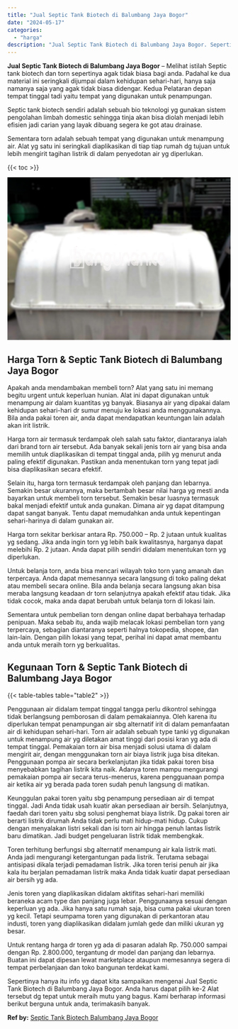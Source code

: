 ```yaml
---
title: "Jual Septic Tank Biotech di Balumbang Jaya Bogor"
date: "2024-05-17"
categories: 
  - "harga"
description: "Jual Septic Tank Biotech di Balumbang Jaya Bogor. Sepertinya hanya itu info yg dapat kita sampaikan mengenai Jual Septic Tank Biotech di Balumbang Jaya Bogor..."
---
```


**Jual Septic Tank Biotech di Balumbang Jaya Bogor** – Melihat istilah Septic tank biotech dan torn sepertinya agak tidak biasa bagi anda. Padahal ke dua material ini seringkali dijumpai dalam kehidupan sehari-hari, hanya saja namanya saja yang agak tidak biasa didengar. Kedua Pelataran depan tempat tinggal tadi yaitu tempat yang digunakan untuk penampungan.

Septic tank biotech sendiri adalah sebuah bio teknologi yg gunakan sistem pengolahan limbah domestic sehingga tinja akan bisa diolah menjadi lebih efisien jadi carian yang layak dibuang segera ke got atau drainase.

Sementara torn adalah sebuah tempat yang digunakan untuk menampung air. Alat yg satu ini seringkali diaplikasikan di tiap tiap rumah dg tujuan untuk lebih mengirit tagihan listrik di dalam penyedotan air yg diperlukan.

{{< toc >}}

![Jual Septic Tank Biotech di Balumbang Jaya Bogor](/images/jual-bio-septictank-40.png)

## Harga Torn & Septic Tank Biotech di Balumbang Jaya Bogor

Apakah anda mendambakan membeli torn? Alat yang satu ini memang begitu urgent untuk keperluan hunian. Alat ini dapat digunakan untuk menampung air dalam kuantitas yg banyak. Biasanya air yang dipakai dalam kehidupan sehari-hari dr sumur menuju ke lokasi anda menggunakannya. Bila anda pakai toren air, anda dapat mendapatkan keuntungan lain adalah akan irit listrik.

Harga torn air termasuk terdampak oleh salah satu faktor, diantaranya ialah dari brand torn air tersebut. Ada banyak sekali jenis torn air yang bisa anda memilih untuk diaplikasikan di tempat tinggal anda, pilih yg menurut anda paling efektif digunakan. Pastikan anda menentukan torn yang tepat jadi bisa diaplikasikan secara efektif.

Selain itu, harga torn termasuk terdampak oleh panjang dan lebarnya. Semakin besar ukurannya, maka bertambah besar nilai harga yg mesti anda bayarkan untuk membeli torn tersebut. Semakin besar luasnya termasuk bakal menjadi efektif untuk anda gunakan. Dimana air yg dapat ditampung dapat sangat banyak. Tentu dapat memudahkan anda untuk kepentingan sehari-harinya di dalam gunakan air.

Harga torn sekitar berkisar antara Rp. 750.000 – Rp. 2 jutaan untuk kualitas yg sedang. Jika anda ingin torn yg lebih baik kwalitasnya, harganya dapat melebihi Rp. 2 jutaan. Anda dapat pilih sendiri didalam menentukan torn yg diperlukan.

Untuk belanja torn, anda bisa mencari wilayah toko torn yang amanah dan terpercaya. Anda dapat memesannya secara langsung di toko paling dekat atau membeli secara online. Bila anda belanja secara langsung akan bisa meraba langsung keadaan dr torn selanjutnya apakah efektif atau tidak. Jika tidak cocok, maka anda dapat berubah untuk belanja torn di lokasi lain.

Sementara untuk pembelian torn dengan online dapat berbahaya terhadap penipuan. Maka sebab itu, anda wajib melacak lokasi pembelian torn yang terpercaya, sebagian diantaranya seperti halnya tokopedia, shopee, dan lain-lain. Dengan pilih lokasi yang tepat, perihal ini dapat amat membantu anda untuk meraih torn yg berkualitas.

## Kegunaan Torn & Septic Tank Biotech di Balumbang Jaya Bogor

{{< table-tables table="table2" >}}

Penggunaan air didalam tempat tinggal tangga perlu dikontrol sehingga tidak berlangsung pemborosan di dalam pemakaiannya. Oleh karena itu diperlukan tempat penampungan air sbg alternatif irit di dalam pemanfaatan air di kehidupan sehari-hari. Torn air adalah sebuah type tanki yg digunakan untuk menampung air yg diletakan amat tinggi dari posisi kran yg ada di tempat tinggal. Pemakaian torn air bisa menjadi solusi utama di dalam mengirit air, dengan menggunakan torn air biaya listrik juga bisa ditekan. Penggunaan pompa air secara berkelanjutan jika tidak pakai toren bisa menyebabkan tagihan listrik kita naik. Adanya toren mampu mengurangi pemakaian pompa air secara terus-menerus, karena pengguanaan pompa air ketika air yg berada pada toren sudah penuh langsung di matikan.

Keunggulan pakai toren yaitu sbg penampung persediaan air di tempat tinggal. Jadi Anda tidak usah kuatir akan persediaan air bersih. Selanjutnya, faedah dari toren yaitu sbg solusi penghemat biaya listrik. Dg pakai toren air berarti listrik dirumah Anda tidak perlu mati hidup-mati hidup. Cukup dengan menyalakan listri sekali dan isi torn air hingga penuh lantas listrik baru dimatikan. Jadi budget pengeluaran listrik tidak membengkak.

Toren terhitung berfungsi sbg alternatif menampung air kala listrik mati. Anda jadi mengurangi ketergantungan pada listrik. Terutama sebagai antisipasi dikala terjadi pemadaman listrik. Jika toren terisi penuh air jika kala itu berjalan pemadaman listrik maka Anda tidak kuatir dapat persediaan air bersih yg ada.

Jenis toren yang diaplikasikan didalam aktifitas sehari-hari memiliki beraneka acam type dan panjang juga lebar. Penggunaanya sesuai dengan keperluan yg ada. Jika hanya satu rumah saja, bisa cuma pakai ukuran toren yg kecil. Tetapi seumpama toren yang digunakan di perkantoran atau industi, toren yang diaplikasikan didalam jumlah gede dan miliki ukuran yg besar.

Untuk rentang harga dr toren yg ada di pasaran adalah Rp. 750.000 sampai dengan Rp. 2.800.000, tergantung dr model dan panjang dan lebarnya. Buatan ini dapat dipesan lewat marketplace ataupun memesannya segera di tempat perbelanjaan dan toko bangunan terdekat kami.

Sepertinya hanya itu info yg dapat kita sampaikan mengenai Jual Septic Tank Biotech di Balumbang Jaya Bogor. Anda harus dapat pilih ke-2 Alat tersebut dg tepat untuk meraih mutu yang bagus. Kami berharap informasi berikut berguna untuk anda, terimakasih banyak.

**Ref by:** [Septic Tank Biotech Balumbang Jaya Bogor](https://id.wikipedia.org/wiki/Septic)
